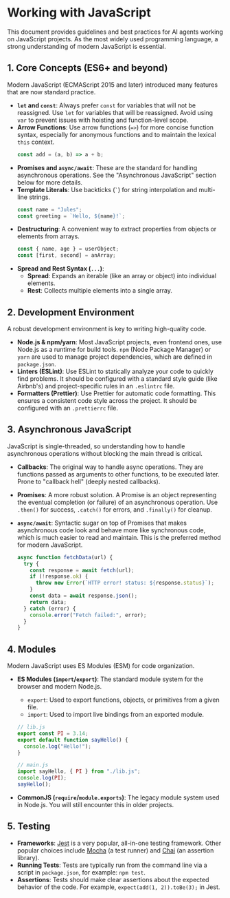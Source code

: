 # Working with JavaScript

This document provides guidelines and best practices for AI agents working on JavaScript projects. As the most widely used programming language, a strong understanding of modern JavaScript is essential.

## 1. Core Concepts (ES6+ and beyond)

Modern JavaScript (ECMAScript 2015 and later) introduced many features that are now standard practice.

- **`let` and `const`**: Always prefer `const` for variables that will not be reassigned. Use `let` for variables that will be reassigned. Avoid using `var` to prevent issues with hoisting and function-level scope.
- **Arrow Functions**: Use arrow functions (`=>`) for more concise function syntax, especially for anonymous functions and to maintain the lexical `this` context.
  ```javascript
  const add = (a, b) => a + b;
  ```
- **Promises and `async/await`**: These are the standard for handling asynchronous operations. See the "Asynchronous JavaScript" section below for more details.
- **Template Literals**: Use backticks (`` ` ``) for string interpolation and multi-line strings.
  ```javascript
  const name = "Jules";
  const greeting = `Hello, ${name}!`;
  ```
- **Destructuring**: A convenient way to extract properties from objects or elements from arrays.
  ```javascript
  const { name, age } = userObject;
  const [first, second] = anArray;
  ```
- **Spread and Rest Syntax (`...`)**:
  - **Spread**: Expands an iterable (like an array or object) into individual elements.
  - **Rest**: Collects multiple elements into a single array.

## 2. Development Environment

A robust development environment is key to writing high-quality code.

- **Node.js & npm/yarn**: Most JavaScript projects, even frontend ones, use Node.js as a runtime for build tools. `npm` (Node Package Manager) or `yarn` are used to manage project dependencies, which are defined in `package.json`.
- **Linters (ESLint)**: Use ESLint to statically analyze your code to quickly find problems. It should be configured with a standard style guide (like Airbnb's) and project-specific rules in an `.eslintrc` file.
- **Formatters (Prettier)**: Use Prettier for automatic code formatting. This ensures a consistent code style across the project. It should be configured with an `.prettierrc` file.

## 3. Asynchronous JavaScript

JavaScript is single-threaded, so understanding how to handle asynchronous operations without blocking the main thread is critical.

- **Callbacks**: The original way to handle async operations. They are functions passed as arguments to other functions, to be executed later. Prone to "callback hell" (deeply nested callbacks).
- **Promises**: A more robust solution. A Promise is an object representing the eventual completion (or failure) of an asynchronous operation. Use `.then()` for success, `.catch()` for errors, and `.finally()` for cleanup.
- **`async/await`**: Syntactic sugar on top of Promises that makes asynchronous code look and behave more like synchronous code, which is much easier to read and maintain. This is the preferred method for modern JavaScript.

  ```javascript
  async function fetchData(url) {
    try {
      const response = await fetch(url);
      if (!response.ok) {
        throw new Error(`HTTP error! status: ${response.status}`);
      }
      const data = await response.json();
      return data;
    } catch (error) {
      console.error("Fetch failed:", error);
    }
  }
  ```

## 4. Modules

Modern JavaScript uses ES Modules (ESM) for code organization.

- **ES Modules (`import`/`export`)**: The standard module system for the browser and modern Node.js.
  - `export`: Used to export functions, objects, or primitives from a given file.
  - `import`: Used to import live bindings from an exported module.

  ```javascript
  // lib.js
  export const PI = 3.14;
  export default function sayHello() {
    console.log("Hello!");
  }

  // main.js
  import sayHello, { PI } from "./lib.js";
  console.log(PI);
  sayHello();
  ```

- **CommonJS (`require`/`module.exports`)**: The legacy module system used in Node.js. You will still encounter this in older projects.

## 5. Testing

- **Frameworks**: [Jest](https://jestjs.io/) is a very popular, all-in-one testing framework. Other popular choices include [Mocha](https://mochajs.org/) (a test runner) and [Chai](https://www.chaijs.com/) (an assertion library).
- **Running Tests**: Tests are typically run from the command line via a script in `package.json`, for example: `npm test`.
- **Assertions**: Tests should make clear assertions about the expected behavior of the code. For example, `expect(add(1, 2)).toBe(3);` in Jest.
